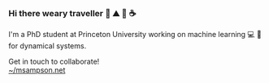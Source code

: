 ### Hi there weary traveller 🌲 ⛰️ 🌙 ☕

I'm a PhD student at Princeton University working on machine learning 💻 🤖 for dynamical systems.      

Get in touch to collaborate! \
[~/msampson.net](https://www.msampson.net/)



